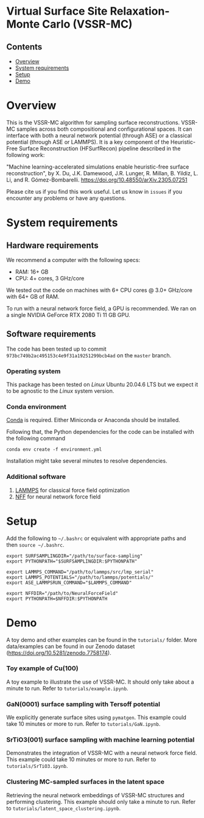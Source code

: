 # Virtual Surface Site Relaxation-Monte Carlo (VSSR-MC)

## Contents
- [Overview](#overview)
- [System requirements](#system-requirements)
- [Setup](#setup)
- [Demo](#demo)


# Overview

This is the VSSR-MC algorithm for sampling surface reconstructions. VSSR-MC samples across both compositional and configurational spaces. It can interface with both a neural network potential (through ASE) or a classical potential (through ASE or LAMMPS). It is a key component of the Heuristic-Free Surface Reconstruction (HFSurfRecon) pipeline described in the following work:

"Machine learning-accelerated simulations enable heuristic-free surface reconstruction", by X. Du, J.K. Damewood, J.R. Lunger, R. Millan, B. Yildiz, L. Li, and R. Gómez-Bombarelli. https://doi.org/10.48550/arXiv.2305.07251

Please cite us if you find this work useful. Let us know in `issues` if you encounter any problems or have any questions.

# System requirements

## Hardware requirements
We recommend a computer with the following specs:

- RAM: 16+ GB
- CPU: 4+ cores, 3 GHz/core

We tested out the code on machines with 6+ CPU cores @ 3.0+ GHz/core with 64+ GB of RAM.

To run with a neural network force field, a GPU is recommended. We ran on a single NVIDIA GeForce RTX 2080 Ti 11 GB GPU.

## Software requirements
The code has been tested up to commit `973bc749b2ac495153c4e9f31a19251299bcb4ad` on the `master` branch.

### Operating system
This package has been tested on *Linux* Ubuntu 20.04.6 LTS but we expect it to be agnostic to the *Linux* system version.

### Conda environment
[Conda](https://docs.conda.io/projects/conda/en/latest/user-guide/install/linux.html) is required. Either Miniconda or Anaconda should be installed.

Following that, the Python dependencies for the code can be installed with the following command
```
conda env create -f environment.yml
```

Installation might take several minutes to resolve dependencies.

### Additional software
1. [LAMMPS](https://docs.lammps.org/Install.html) for classical force field optimization
2. [NFF](https://github.com/learningmatter-mit/NeuralForceField) for neural network force field

# Setup

Add the following to `~/.bashrc` or equivalent with appropriate paths and then `source ~/.bashrc`.
```
export SURFSAMPLINGDIR="/path/to/surface-sampling"
export PYTHONPATH="$SURFSAMPLINGDIR:$PYTHONPATH"

export LAMMPS_COMMAND="/path/to/lammps/src/lmp_serial"
export LAMMPS_POTENTIALS="/path/to/lammps/potentials/"
export ASE_LAMMPSRUN_COMMAND="$LAMMPS_COMMAND"

export NFFDIR="/path/to/NeuralForceField"
export PYTHONPATH=$NFFDIR:$PYTHONPATH
```

# Demo

A toy demo and other examples can be found in the `tutorials/` folder. More data/examples can be found in our Zenodo dataset (https://doi.org/10.5281/zenodo.7758174).

### Toy example of Cu(100)
A toy example to illustrate the use of VSSR-MC. It should only take about a minute to run. Refer to `tutorials/example.ipynb`.

### GaN(0001) surface sampling with Tersoff potential
We explicitly generate surface sites using `pymatgen`. This example could take 10 minutes or more to run. Refer to `tutorials/GaN.ipynb`.

### SrTiO3(001) surface sampling with machine learning potential
Demonstrates the integration of VSSR-MC with a neural network force field. This example could take 10 minutes or more to run. Refer to `tutorials/SrTiO3.ipynb`.

### Clustering MC-sampled surfaces in the latent space
Retrieving the neural network embeddings of VSSR-MC structures and performing clustering. This example should only take a minute to run. Refer to `tutorials/latent_space_clustering.ipynb`.
